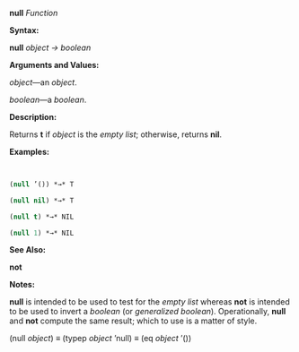 **null** *Function* 



**Syntax:** 



**null** *object → boolean* 



**Arguments and Values:** 



*object*—an *object*. 



*boolean*—a *boolean*. 







 



 



**Description:** 



Returns **t** if *object* is the *empty list*; otherwise, returns **nil**. 



**Examples:**
```lisp
 

(null ’()) *→* T 

(null nil) *→* T 

(null t) *→* NIL 

(null 1) *→* NIL 


```
**See Also:** 



**not** 



**Notes:** 



**null** is intended to be used to test for the *empty list* whereas **not** is intended to be used to invert a *boolean* (or *generalized boolean*). Operationally, **null** and **not** compute the same result; which to use is a matter of style. 



(null *object*) *≡* (typep *object* ’null) *≡* (eq *object* ’()) 



